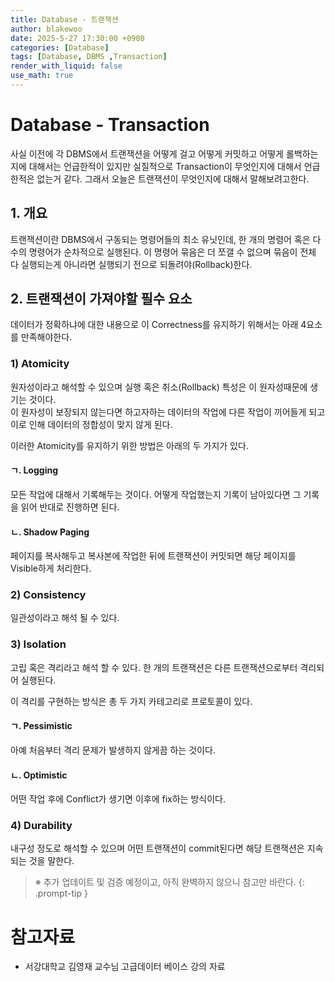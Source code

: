 ```yaml
---
title: Database - 트랜잭션
author: blakewoo
date: 2025-5-27 17:30:00 +0900
categories: [Database]
tags: [Database, DBMS ,Transaction]
render_with_liquid: false
use_math: true
---
```


# Database - Transaction
사실 이전에 각 DBMS에서 트랜잭션을 어떻게 걸고 어떻게 커밋하고 어떻게 롤백하는지에 대해서는 언급한적이 있지만
실질적으로 Transaction이 무엇인지에 대해서 언급한적은 없는거 같다.
그래서 오늘은 트랜잭션이 무엇인지에 대해서 말해보려고한다.

## 1. 개요
트랜잭션이란 DBMS에서 구동되는 명령어들의 최소 유닛인데, 한 개의 명령어 혹은 다수의 명령어가
순차적으로 실행된다. 이 명령어 묶음은 더 쪼갤 수 없으며 묶음이 전체 다 실행되는게 아니라면 실행되기 전으로
되돌려야(Rollback)한다. 

## 2. 트랜잭션이 가져야할 필수 요소
데이터가 정확하냐에 대한 내용으로 이 Correctness를 유지하기 위해서는 아래 4요소를 만족해야한다.

### 1) Atomicity
원자성이라고 해석할 수 있으며 실행 혹은 취소(Rollback) 특성은 이 원자성때문에 생기는 것이다.   
이 원자성이 보장되지 않는다면 하고자하는 데이터의 작업에 다른 작업이 끼어들게 되고 이로 인해
데이터의 정합성이 맞지 않게 된다.

이러한 Atomicity를 유지하기 위한 방법은 아래의 두 가지가 있다.

#### ㄱ. Logging
모든 작업에 대해서 기록해두는 것이다. 어떻게 작업했는지 기록이 남아있다면 그 기록을 읽어
반대로 진행하면 된다.

#### ㄴ. Shadow Paging
페이지를 복사해두고 복사본에 작업한 뒤에 트랜잭션이 커밋되면 해당 페이지를 Visible하게 처리한다.

### 2) Consistency
일관성이라고 해석 될 수 있다.

### 3) Isolation
고립 혹은 격리라고 해석 할 수 있다. 한 개의 트랜잭션은 다른 트랜잭션으로부터 격리되어 실행된다.

이 격리를 구현하는 방식은 총 두 가지 카테고리로 프로토콜이 있다.

#### ㄱ. Pessimistic
아예 처음부터 격리 문제가 발생하지 않게끔 하는 것이다.

#### ㄴ. Optimistic
어떤 작업 후에 Conflict가 생기면 이후에 fix하는 방식이다.

### 4) Durability
내구성 정도로 해석할 수 있으며 어떤 트랜잭션이 commit된다면 해당 트랜잭션은 지속되는 것을 말한다.


> ※ 추가 업데이트 및 검증 예정이고, 아직 완벽하지 않으니 참고만 바란다.
{: .prompt-tip }


# 참고자료
- 서강대학교 김영재 교수님 고급데이터 베이스 강의 자료
